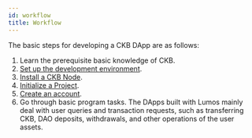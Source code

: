 ```yaml
---
id: workflow
title: Workflow
---
```

The basic steps for developing a CKB DApp are as follows:

1. Learn the prerequisite basic knowledge of CKB.
2. [Set up the development environment](../preparation/setupsystem).
3. [Install a CKB Node](../preparation/installckb). 
4. [Initialize a Project](../preparation/installlumos).
5. [Create an account](../preparation/createaccount).
8. Go through basic program tasks. The DApps built with Lumos mainly deal with user queries and transaction requests, such as transferring CKB, DAO deposits, withdrawals, and other operations of the user assets.

